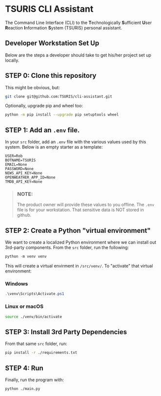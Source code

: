 # TSURIS CLI Assistant

The Command Line Interface (CLI) to the **T**echnologically **S**ufficient **U**ser **R**eaction **I**nformation **S**ystem (TSURIS) personal assistant.

## Developer Workstation Set Up

Below are the steps a developer should take to get his/her project set up locally.

## STEP 0: Clone this repository

This might be obvious, but:

```bash
git clone git@github.com:TSURIS/cli-assistant.git
```

Optionally, upgrade pip and wheel too:

```bash
python -m pip install --upgrade pip setuptools wheel
```

## STEP 1: Add an `.env` file.

In your `src` folder, add an `.env` file with the various values used by this system. Below is an empty starter as a template:

```text
USER=Rob
BOTNAME=TSURIS
EMAIL=None
PASSWORD=None
NEWS_API_KEY=None
OPENWEATHER_APP_ID=None
TMDB_API_KEY=None
```

> ### NOTE:
> The product owner will provide these values to you offline. The `.env` file is for your workstation. That sensitive data is NOT stored in github.

## STEP 2: Create a Python "virtual environment"

We want to create a localized Python environment where we can install out 3rd-party components. From the `src` folder, run the following:

```powershell
python -m venv venv
```

This will create a virtual envirment in `/src/venv/`. To "activate" that virtual environment:

### Windows

```powershell
.\venv\Scripts\Activate.ps1
```

### Linux or macOS

```bash
source ./venv/bin/activate
```

## STEP 3: Install 3rd Party Dependencies

From that same `src` folder, run:

```bash
pip install -r ./requirements.txt
```

## STEP 4: Run

Finally, run the program with:

```bash
python ./main.py
```
